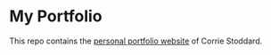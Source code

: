 # My Portfolio
This repo contains the [personal portfolio website](http://corriestoddard.com) of Corrie Stoddard.

